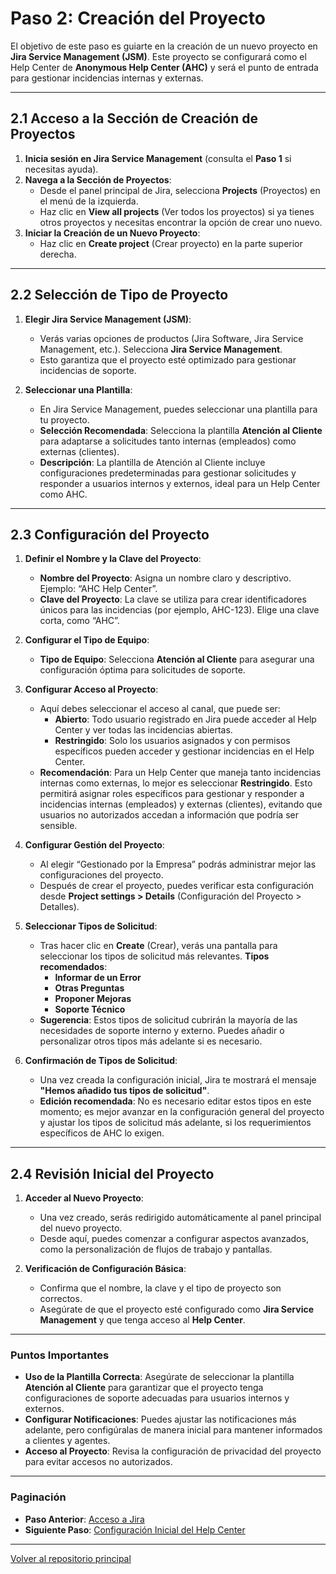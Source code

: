 # Paso 2: Creación del Proyecto

El objetivo de este paso es guiarte en la creación de un nuevo proyecto en **Jira Service Management (JSM)**. 
Este proyecto se configurará como el Help Center de **Anonymous Help Center (AHC)** y será el punto de entrada 
para gestionar incidencias internas y externas.

---

## 2.1 Acceso a la Sección de Creación de Proyectos

1. **Inicia sesión en Jira Service Management** (consulta el **Paso 1** si necesitas ayuda).
2. **Navega a la Sección de Proyectos**:
   - Desde el panel principal de Jira, selecciona **Projects** (Proyectos) en el menú de la izquierda.
   - Haz clic en **View all projects** (Ver todos los proyectos) si ya tienes otros proyectos y necesitas 
     encontrar la opción de crear uno nuevo.
3. **Iniciar la Creación de un Nuevo Proyecto**:
   - Haz clic en **Create project** (Crear proyecto) en la parte superior derecha.

---

## 2.2 Selección de Tipo de Proyecto

1. **Elegir Jira Service Management (JSM)**:
   - Verás varias opciones de productos (Jira Software, Jira Service Management, etc.). Selecciona 
     **Jira Service Management**.
   - Esto garantiza que el proyecto esté optimizado para gestionar incidencias de soporte.

2. **Seleccionar una Plantilla**:
   - En Jira Service Management, puedes seleccionar una plantilla para tu proyecto.
   - **Selección Recomendada**: Selecciona la plantilla **Atención al Cliente** para adaptarse a solicitudes 
     tanto internas (empleados) como externas (clientes).
   - **Descripción**: La plantilla de Atención al Cliente incluye configuraciones predeterminadas para gestionar 
     solicitudes y responder a usuarios internos y externos, ideal para un Help Center como AHC.

---

## 2.3 Configuración del Proyecto

1. **Definir el Nombre y la Clave del Proyecto**:
   - **Nombre del Proyecto**: Asigna un nombre claro y descriptivo. Ejemplo: “AHC Help Center”.
   - **Clave del Proyecto**: La clave se utiliza para crear identificadores únicos para las incidencias 
     (por ejemplo, AHC-123). Elige una clave corta, como “AHC”.

2. **Configurar el Tipo de Equipo**:
   - **Tipo de Equipo**: Selecciona **Atención al Cliente** para asegurar una configuración óptima 
     para solicitudes de soporte.

3. **Configurar Acceso al Proyecto**:
   - Aquí debes seleccionar el acceso al canal, que puede ser:
     - **Abierto**: Todo usuario registrado en Jira puede acceder al Help Center y ver todas las incidencias abiertas.
     - **Restringido**: Solo los usuarios asignados y con permisos específicos pueden acceder y gestionar 
       incidencias en el Help Center.
   - **Recomendación**: Para un Help Center que maneja tanto incidencias internas como externas, lo mejor es 
     seleccionar **Restringido**. Esto permitirá asignar roles específicos para gestionar y responder a incidencias 
     internas (empleados) y externas (clientes), evitando que usuarios no autorizados accedan a información que 
     podría ser sensible.

4. **Configurar Gestión del Proyecto**:
   - Al elegir “Gestionado por la Empresa” podrás administrar mejor las configuraciones del proyecto.
   - Después de crear el proyecto, puedes verificar esta configuración desde **Project settings > Details** 
     (Configuración del Proyecto > Detalles).

5. **Seleccionar Tipos de Solicitud**:
   - Tras hacer clic en **Create** (Crear), verás una pantalla para seleccionar los tipos de solicitud más relevantes. 
   **Tipos recomendados**:
     - **Informar de un Error**
     - **Otras Preguntas**
     - **Proponer Mejoras**
     - **Soporte Técnico**
   - **Sugerencia**: Estos tipos de solicitud cubrirán la mayoría de las necesidades de soporte interno y externo. 
   Puedes añadir o personalizar otros tipos más adelante si es necesario.

6. **Confirmación de Tipos de Solicitud**:
   - Una vez creada la configuración inicial, Jira te mostrará el mensaje **"Hemos añadido tus tipos de solicitud"**.
   - **Edición recomendada**: No es necesario editar estos tipos en este momento; es mejor avanzar en la configuración 
     general del proyecto y ajustar los tipos de solicitud más adelante, si los requerimientos específicos de AHC lo exigen.

---

## 2.4 Revisión Inicial del Proyecto

1. **Acceder al Nuevo Proyecto**:
   - Una vez creado, serás redirigido automáticamente al panel principal del nuevo proyecto.
   - Desde aquí, puedes comenzar a configurar aspectos avanzados, como la personalización de flujos de trabajo y pantallas.

2. **Verificación de Configuración Básica**:
   - Confirma que el nombre, la clave y el tipo de proyecto son correctos.
   - Asegúrate de que el proyecto esté configurado como **Jira Service Management** y que tenga acceso al **Help Center**.

---

### Puntos Importantes

- **Uso de la Plantilla Correcta**: Asegúrate de seleccionar la plantilla **Atención al Cliente** para garantizar que el 
  proyecto tenga configuraciones de soporte adecuadas para usuarios internos y externos.
- **Configurar Notificaciones**: Puedes ajustar las notificaciones más adelante, pero configúralas de manera inicial 
  para mantener informados a clientes y agentes.
- **Acceso al Proyecto**: Revisa la configuración de privacidad del proyecto para evitar accesos no autorizados.

---

### Paginación

- **Paso Anterior**: [Acceso a Jira](Paso-1.md)
- **Siguiente Paso**: [Configuración Inicial del Help Center](Paso-3.md)

---

[Volver al repositorio principal](https://carloslhg.github.io/Repositorio)
